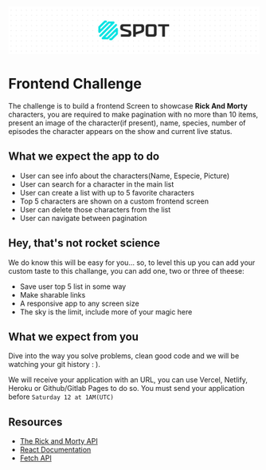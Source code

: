 ![](./bg.png)

# Frontend Challenge

The challenge is to build a frontend Screen to showcase **Rick And Morty** characters, you are required to make pagination with no more than 10 items, present an image of the character(if present), name, species, number of episodes the character appears on the show and  current live status.

## What we expect the app to do

- User can see info about the characters(Name, Especie, Picture)
- User can search for a character in the main list
- User can create a list with up to 5 favorite characters
- Top 5 characters are shown on a custom frontend screen
- User can delete those characters from the list
- User can navigate between pagination

## Hey, that's not rocket science

We do know this will be easy for you... so, to level this up you can add your custom taste to this challange, you can add one, two or three of theese:
- Save user top 5 list in some way
- Make sharable links
- A responsive app to any screen size
- The sky is the limit, include more of your magic here

## What we expect from you

Dive into the way you solve problems, clean good code and we will be watching your git history : ).

We will receive your application with an URL, you can use Vercel, Netlify, Heroku or Github/Gitlab Pages to do so. 
You must send your application before `Saturday 12 at 1AM(UTC)`

## Resources 

- [The Rick and Morty API](https://rickandmortyapi.com/api/character)
- [React Documentation](https://reactjs.org/)
- [Fetch API](https://developer.mozilla.org/en-US/docs/Web/API/Fetch_API)
